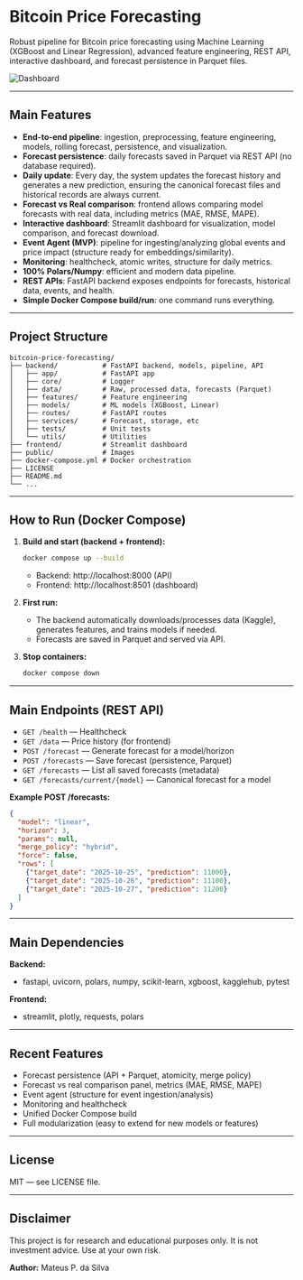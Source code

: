
# Bitcoin Price Forecasting

Robust pipeline for Bitcoin price forecasting using Machine Learning (XGBoost and Linear Regression), advanced feature engineering, REST API, interactive dashboard, and forecast persistence in Parquet files.

![Dashboard](./public/image/bitcoin_price_forecasting.png)

---

## Main Features
- **End-to-end pipeline**: ingestion, preprocessing, feature engineering, models, rolling forecast, persistence, and visualization.
- **Forecast persistence**: daily forecasts saved in Parquet via REST API (no database required).
- **Daily update**: Every day, the system updates the forecast history and generates a new prediction, ensuring the canonical forecast files and historical records are always current.
- **Forecast vs Real comparison**: frontend allows comparing model forecasts with real data, including metrics (MAE, RMSE, MAPE).
- **Interactive dashboard**: Streamlit dashboard for visualization, model comparison, and forecast download.
- **Event Agent (MVP)**: pipeline for ingesting/analyzing global events and price impact (structure ready for embeddings/similarity).
- **Monitoring**: healthcheck, atomic writes, structure for daily metrics.
- **100% Polars/Numpy**: efficient and modern data pipeline.
- **REST APIs**: FastAPI backend exposes endpoints for forecasts, historical data, events, and health.
- **Simple Docker Compose build/run**: one command runs everything.

---

## Project Structure

```
bitcoin-price-forecasting/
├── backend/           # FastAPI backend, models, pipeline, API
│   ├── app/           # FastAPI app
│   ├── core/          # Logger
│   ├── data/          # Raw, processed data, forecasts (Parquet)
│   ├── features/      # Feature engineering
│   ├── models/        # ML models (XGBoost, Linear)
│   ├── routes/        # FastAPI routes
│   ├── services/      # Forecast, storage, etc
│   ├── tests/         # Unit tests
│   └── utils/         # Utilities
├── frontend/          # Streamlit dashboard
├── public/            # Images
├── docker-compose.yml # Docker orchestration
├── LICENSE
├── README.md
└── ...
```

---

## How to Run (Docker Compose)

1. **Build and start (backend + frontend):**
   ```bash
   docker compose up --build
   ```
   - Backend: http://localhost:8000 (API)
   - Frontend: http://localhost:8501 (dashboard)

2. **First run:**
   - The backend automatically downloads/processes data (Kaggle), generates features, and trains models if needed.
   - Forecasts are saved in Parquet and served via API.

3. **Stop containers:**
   ```bash
   docker compose down
   ```

---

## Main Endpoints (REST API)

- `GET /health` — Healthcheck
- `GET /data` — Price history (for frontend)
- `POST /forecast` — Generate forecast for a model/horizon
- `POST /forecasts` — Save forecast (persistence, Parquet)
- `GET /forecasts` — List all saved forecasts (metadata)
- `GET /forecasts/current/{model}` — Canonical forecast for a model

**Example POST /forecasts:**
```json
{
  "model": "linear",
  "horizon": 3,
  "params": null,
  "merge_policy": "hybrid",
  "force": false,
  "rows": [
    {"target_date": "2025-10-25", "prediction": 11000},
    {"target_date": "2025-10-26", "prediction": 11100},
    {"target_date": "2025-10-27", "prediction": 11200}
  ]
}
```

---

## Main Dependencies

**Backend:**
- fastapi, uvicorn, polars, numpy, scikit-learn, xgboost, kagglehub, pytest

**Frontend:**
- streamlit, plotly, requests, polars

---

## Recent Features

- Forecast persistence (API + Parquet, atomicity, merge policy)
- Forecast vs real comparison panel, metrics (MAE, RMSE, MAPE)
- Event agent (structure for event ingestion/analysis)
- Monitoring and healthcheck
- Unified Docker Compose build
- Full modularization (easy to extend for new models or features)

---

## License

MIT — see LICENSE file.

---

## Disclaimer
This project is for research and educational purposes only. It is not investment advice. Use at your own risk.

**Author:** Mateus P. da Silva
